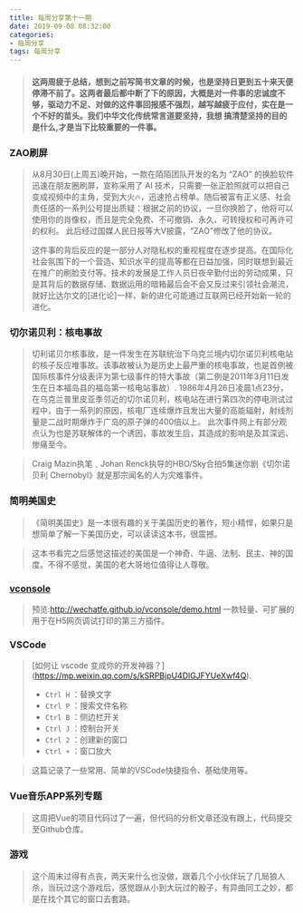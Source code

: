 ```yaml
---
title: 每周分享第十一期
date: 2019-09-08 08:32:00
categories:
- 每周分享
tags: 每周分享
---
```

> #### 这两周疲于总结，想到之前写简书文章的时候，也是坚持日更到五十来天便停滞不前了。这两者最后都中断了下的原因，大概是对一件事的忠诚度不够，驱动力不足、对做的这件事回报感不强烈，越写越疲于应付，实在是一个不好的苗头。我们中华文化传统常言道要坚持，我想 搞清楚坚持的目的是什么,才是当下比较重要的一件事。

<!--more-->
### ZAO刷屏
> 从8月30日(上周五)晚开始，一款在陌陌团队开发的名为 “ZAO” 的换脸软件迅速在朋友圈刷屏，宣称采用了 AI 技术，只需要一张正脸照就可以把自己变成视频中的主角，受到大火🔥，迅速抢占榜单。随后被富有正义感、社会责任感的一系列公号提出质疑：根据之前的协议，一旦你换脸了，他将可以使用你的肖像权，而且是完全免费、不可撤销、永久、可转授权和可再许可的权利。
> 此后经过国媒人民日报等大V披露，“ZAO”修改了他的协议。
> 
> 这件事的背后反应的是一部分人对隐私权的重视程度在逐步提高。在国际化社会氛围下的一个营造、知识水平的提高等都在日益加强，同时联想到最近在推广的刷脸支付等。技术的发展是工作人员日夜辛勤付出的劳动成果，只是其背后的数据存储、数据运用的暗箱最后会不会又反过来引领社会潮流，就好比达尔文的[进化论]一样，新的进化可能通过互联网已经开始新一轮的进化。

### 切尔诺贝利：核电事故
> 切利诺贝尔核事故，是一件发生在苏联统治下乌克兰境内切尔诺贝利核电站的核子反应堆事故。该事故被认为是历史上最严重的核电事故，也是首例被国际核事件分级表评为第七级事件的特大事故（第二例是2011年3月11日发生在日本福岛县的福岛第一核电站事故）.
> 1986年4月26日凌晨1点23分，在乌克兰普里皮亚季邻近的切尔诺贝利，核电站在进行第四次的停电测试过程中，由于一系列的原因，核电厂连续爆炸且发出大量的高能辐射，射线剂量是二战时期爆炸于广岛的原子弹的400倍以上。
> 此次事件网上有部分观点认为也是苏联解体的一个诱因，事故发生后，其造成的影响是及其深远、惨痛至今。

> Craig Mazin执笔﹑Johan Renck执导的HBO/Sky合拍5集迷你剧《切尔诺贝利 Chernobyl》就是那宗闻名的人为灾难事件。

### 简明美国史
> 《简明美国史》是一本很有趣的关于美国历史的著作，短小精悍，如果只是想简单了解一下美国历史，可以读读这本书，很震撼。

> 这本书看完之后感觉这描述的美国是一个神奇、牛逼、法制、民主、神的国度。不得不感觉，美国的老大哥地位值得让人尊敬。

### [vconsole](https://github.com/Tencent/vConsole)
> 预览:http://wechatfe.github.io/vconsole/demo.html
> 一款轻量、可扩展的用于在H5网页调试打印的第三方插件。

### VSCode
> [如何让 vscode 变成你的开发神器？] (https://mp.weixin.qq.com/s/kSRPBjpU4DlGJFYUeXwf4Q).
> + `Ctrl H` ：替换文字
> + `Ctrl P` ：搜索文件名称
> + `Ctrl B` ：侧边栏开关
> + `Ctrl J` ：控制台开关
> + `Ctrl 2` ：创建新的窗口
> + `Ctrl +` ：窗口放大

> 这篇记录了一些常用、简单的VSCode快捷指令、基础使用等。

### Vue音乐APP系列专题
> 这周把Vue的项目代码过了一遍，但代码的分析文章还没有跟上，代码提交至Github仓库。
> 
### 游戏
> 这个周末过得有点丧，两天来什么也没做，跟着几个小伙伴玩了几局狼人杀，当玩过这个游戏后，感觉跟从小到大玩过的骰子，有异曲同工之妙，都是在找个其它的窗口去套路。
